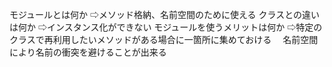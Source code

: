 モジュールとは何か
⇨メソッド格納、名前空間のために使える
クラスとの違いは何か
⇨インスタンス化ができない
モジュールを使うメリットは何か
⇨特定のクラスで再利用したいメソッドがある場合に一箇所に集めておける
　名前空間により名前の衝突を避けることが出来る